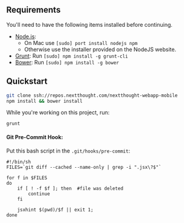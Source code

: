 

## Requirements

You'll need to have the following items installed before continuing.

  * [Node.js](http://nodejs.org):
  	* On Mac use `[sudo] port install nodejs npm`
  	* Otherwise use the installer provided on the NodeJS website.
  * [Grunt](http://gruntjs.com/): Run `[sudo] npm install -g grunt-cli`
  * [Bower](http://bower.io): Run `[sudo] npm install -g bower`

## Quickstart

```bash
git clone ssh://repos.nextthought.com/nextthought-webapp-mobile
npm install && bower install
```

While you're working on this project, run:

`grunt`

#### Git Pre-Commit Hook:
Put this bash script in the `.git/hooks/pre-commit`:
   
	#!/bin/sh
	FILES=`git diff --cached --name-only | grep -i ".jsx\?$"`

	for f in $FILES
	do
		if [ ! -f $f ]; then  #file was deleted
			continue
		fi
	
		jsxhint $(pwd)/$f || exit 1;
	done
